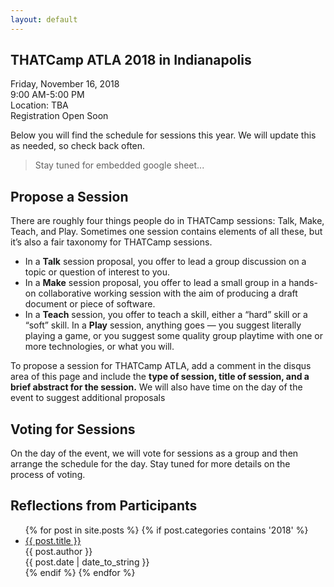 ```yaml
---
layout: default
---
```


## THATCamp ATLA 2018 in Indianapolis

Friday, November 16, 2018<br>
9:00 AM-5:00 PM<br>
Location: TBA<br>
Registration Open Soon<br>

Below you will find the schedule for sessions this year. We will update this as needed, so check back often.

> Stay tuned for embedded google sheet...

## Propose a Session
There are roughly four things people do in THATCamp sessions: Talk, Make, Teach, and Play. Sometimes one session contains elements of all these, but it’s also a fair taxonomy for THATCamp sessions.

+ In a **Talk** session proposal, you offer to lead a group discussion on a topic or question of interest to you.
+ In a **Make** session proposal, you offer to lead a small group in a hands-on collaborative working session with the aim of producing a draft document or piece of software.
+ In a **Teach** session, you offer to teach a skill, either a “hard” skill or a “soft” skill.
In a **Play** session, anything goes — you suggest literally playing a game, or you suggest some quality group playtime with one or more technologies, or what you will.

To propose a session for THATCamp ATLA, add a comment in the disqus area of this page and include the **type of session, title of session, and a brief abstract for the session.** We will also have time on the day of the event to suggest additional proposals


## Voting for Sessions

On the day of the event, we will vote for sessions as a group and then arrange the schedule for the day. Stay tuned for more details on the process of voting.

## Reflections from Participants

<ul>
  {% for post in site.posts %}
    {% if post.categories contains '2018' %}    
    <li>
      <a href="{{ post.url }}" target="_blank">{{ post.title }}</a><br />
      {{ post.author }} <br />
      {{ post.date | date_to_string }}
    </li>
    {% endif %}
  {% endfor %}
</ul>
